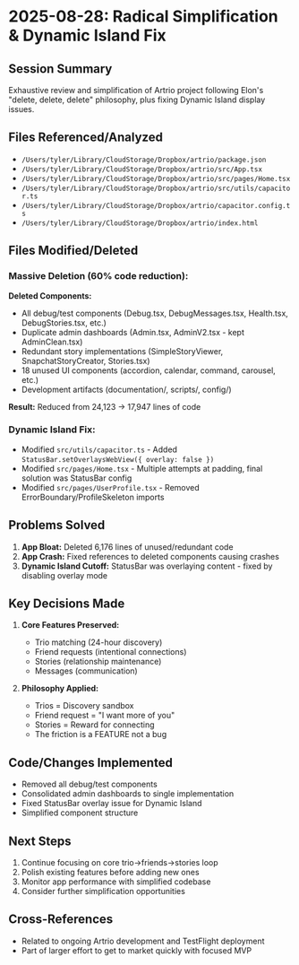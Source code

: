 # 2025-08-28: Radical Simplification & Dynamic Island Fix

## Session Summary
Exhaustive review and simplification of Artrio project following Elon's "delete, delete, delete" philosophy, plus fixing Dynamic Island display issues.

## Files Referenced/Analyzed
- `/Users/tyler/Library/CloudStorage/Dropbox/artrio/package.json`
- `/Users/tyler/Library/CloudStorage/Dropbox/artrio/src/App.tsx`
- `/Users/tyler/Library/CloudStorage/Dropbox/artrio/src/pages/Home.tsx`
- `/Users/tyler/Library/CloudStorage/Dropbox/artrio/src/utils/capacitor.ts`
- `/Users/tyler/Library/CloudStorage/Dropbox/artrio/capacitor.config.ts`
- `/Users/tyler/Library/CloudStorage/Dropbox/artrio/index.html`

## Files Modified/Deleted

### Massive Deletion (60% code reduction):
**Deleted Components:**
- All debug/test components (Debug.tsx, DebugMessages.tsx, Health.tsx, DebugStories.tsx, etc.)
- Duplicate admin dashboards (Admin.tsx, AdminV2.tsx - kept AdminClean.tsx)
- Redundant story implementations (SimpleStoryViewer, SnapchatStoryCreator, Stories.tsx)
- 18 unused UI components (accordion, calendar, command, carousel, etc.)
- Development artifacts (documentation/, scripts/, config/)

**Result:** Reduced from 24,123 → 17,947 lines of code

### Dynamic Island Fix:
- Modified `src/utils/capacitor.ts` - Added `StatusBar.setOverlaysWebView({ overlay: false })`
- Modified `src/pages/Home.tsx` - Multiple attempts at padding, final solution was StatusBar config
- Modified `src/pages/UserProfile.tsx` - Removed ErrorBoundary/ProfileSkeleton imports

## Problems Solved
1. **App Bloat:** Deleted 6,176 lines of unused/redundant code
2. **App Crash:** Fixed references to deleted components causing crashes
3. **Dynamic Island Cutoff:** StatusBar was overlaying content - fixed by disabling overlay mode

## Key Decisions Made
1. **Core Features Preserved:**
   - Trio matching (24-hour discovery)
   - Friend requests (intentional connections)
   - Stories (relationship maintenance)
   - Messages (communication)

2. **Philosophy Applied:**
   - Trios = Discovery sandbox
   - Friend request = "I want more of you"
   - Stories = Reward for connecting
   - The friction is a FEATURE not a bug

## Code/Changes Implemented
- Removed all debug/test components
- Consolidated admin dashboards to single implementation
- Fixed StatusBar overlay issue for Dynamic Island
- Simplified component structure

## Next Steps
1. Continue focusing on core trio→friends→stories loop
2. Polish existing features before adding new ones
3. Monitor app performance with simplified codebase
4. Consider further simplification opportunities

## Cross-References
- Related to ongoing Artrio development and TestFlight deployment
- Part of larger effort to get to market quickly with focused MVP
